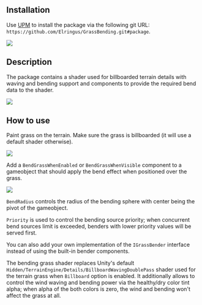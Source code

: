 ## Installation
Use [UPM](https://docs.unity3d.com/Manual/upm-ui.html) to install the package via the following git URL: `https://github.com/Elringus/GrassBending.git#package`.

![](https://i.gyazo.com/b54e9daa9a483d9bf7f74f0e94b2d38a.gif)

## Description
The package contains a shader used for billboarded terrain details with waving and bending support and components to provide the required bend data to the shader.

![](https://i.gyazo.com/147e29dbee2d98e79d13022eea2f0a66.gif)

## How to use
Paint grass on the terrain. Make sure the grass is billboarded (it will use a default shader otherwise).

![](https://i.gyazo.com/7838094447e69dc40c2bb39129dc00d1.png)

Add a `BendGrassWhenEnabled` or `BendGrassWhenVisible` component to a gameobject that should apply the bend effect when positioned over the grass.

![](https://i.gyazo.com/d3d0c8ed8afb569e12efccb2970362d2.png)

`BendRadius` controls the radius of the bending sphere with center being the pivot of the gameobject. 

`Priority` is used to control the bending source priority; when concurrent bend sources limit is exceeded, benders with lower priority values will be served first.

You can also add your own implementation of the `IGrassBender` interface instead of using the built-in bender components.

The bending grass shader replaces Unity's default `Hidden/TerrainEngine/Details/BillboardWavingDoublePass` shader used for the terrain grass when `Billboard` option is enabled. It additionally allows to control the wind waving and bending power via the healthy/dry color tint alpha; when alpha of the both colors is zero, the wind and bending won't affect the grass at all.
